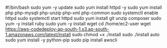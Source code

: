 #!/bin/bash
sudo yum -y update
sudo yum install httpd -y
sudo yum install php php-mysqli php-unzip php-xml php-common
sudo systemctl enable httpd
sudo systemctl start httpd
sudo yum install git unzip composer
sudo yum -y install ruby
sudo yum -y install wget
cd /home/ec2-user
wget https://aws-codedeploy-ap-south-1.s3.ap-south-1.amazonaws.com/latest/install
sudo chmod +x ./install
sudo ./install auto
sudo yum install -y python-pip
sudo pip install awscli
